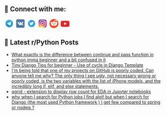 ## 🔎 Connect with me:
[<img src="https://github.com/bullbesh/bullbesh/blob/main/images/Telegram.png" width="32" height="32" />](https://t.me/bullbesh)
[<img src="https://github.com/bullbesh/bullbesh/blob/main/images/VK.png" width="32" height="32" />](https://vk.com/bullbesh)
[<img src="https://github.com/bullbesh/bullbesh/blob/main/images/Twitter.png" width="32" height="32" />](https://twitter.com/bullbesh1)
[<img src="https://github.com/bullbesh/bullbesh/blob/main/images/Instagram.png" width="32" height="32" />](https://www.instagram.com/bullbesh)
[<img src="https://github.com/bullbesh/bullbesh/blob/main/images/Reddit.png" width="32" height="32" />](https://www.reddit.com/user/bullbesh)
[<img src="https://github.com/bullbesh/bullbesh/blob/main/images/YouTube.png" width="32" height="32" />](https://www.youtube.com/channel/UCtfjRs6uzgq5mfm8S06WTcg)

## 📕 Latest r/Python Posts
<!-- BLOG-POST-LIST:START -->
- [What exactly is the difference between continue and pass function in python imma beginner and a bit confused in it](https://www.reddit.com/r/Python/comments/wtw1pp/what_exactly_is_the_difference_between_continue/)
- [Tiny Django Tips for beginner - Use of cycle in Django Template](https://www.reddit.com/r/Python/comments/wtvs86/tiny_django_tips_for_beginner_use_of_cycle_in/)
- [I&#39;m being told that one of my projects on GitHub is poorly coded. Can anyone tell me why? The only thing I see ugly, not necessary wrong or poorly coded, is the two variables with the list of iPhone models, and the incredibly long if, elif, and else statements.](https://www.reddit.com/r/Python/comments/wtvcjn/im_being_told_that_one_of_my_projects_on_github/)
- [qgrid - extension to display row count for EDA in Jupyter notebooks](https://www.reddit.com/r/Python/comments/wturu4/qgrid_extension_to_display_row_count_for_eda_in/)
- [why when I search for Python jobs I find alot! but when I search for Django &lpar;the most used Python framework &rpar; I get few compared to spring or nodejs ?](https://www.reddit.com/r/Python/comments/wtsj7t/why_when_i_search_for_python_jobs_i_find_alot_but/)
<!-- BLOG-POST-LIST:END -->
